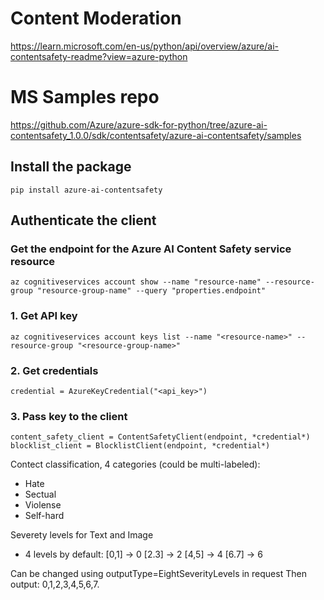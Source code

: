# Content Moderation

https://learn.microsoft.com/en-us/python/api/overview/azure/ai-contentsafety-readme?view=azure-python

# MS Samples repo
https://github.com/Azure/azure-sdk-for-python/tree/azure-ai-contentsafety_1.0.0/sdk/contentsafety/azure-ai-contentsafety/samples

## Install the package

```
pip install azure-ai-contentsafety
```

## Authenticate the client
### Get the endpoint for the Azure AI Content Safety service resource

```
az cognitiveservices account show --name "resource-name" --resource-group "resource-group-name" --query "properties.endpoint"
```
### 1. Get API key

```
az cognitiveservices account keys list --name "<resource-name>" --resource-group "<resource-group-name>"
```

### 2. Get credentials 

```
credential = AzureKeyCredential("<api_key>")
```

### 3. Pass key to the client

```
content_safety_client = ContentSafetyClient(endpoint, *credential*)
blocklist_client = BlocklistClient(endpoint, *credential*)
```

Contect classification, 4 categories (could be multi-labeled):
- Hate
- Sectual
- Violense
- Self-hard

Severety levels for Text and Image
- 4 levels by default:
[0,1] -> 0
[2.3] -> 2
[4,5] -> 4
[6.7] -> 6

Can be changed using outputType=EightSeverityLevels in request
Then output: 0,1,2,3,4,5,6,7.


